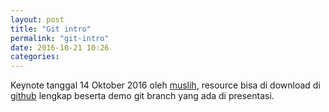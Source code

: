 ```yaml
---
layout: post
title: "Git intro"
permalink: "git-intro"
date: 2016-10-21 10:26
categories:
---
```


Keynote tanggal 14 Oktober 2016 oleh [muslih](http://muslih.me), resource bisa di download di [github](https://github.com/umbjm/keynotes/tree/master/14-10-2016-git-intro-muslih) lengkap beserta demo git branch yang ada di presentasi.

<script async class="speakerdeck-embed" data-id="61b323a605564e198b48a33c6807d88a" data-ratio="1.33333333333333" src="//speakerdeck.com/assets/embed.js"></script>



